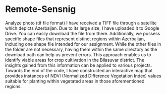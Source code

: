 # Remote-Sensnig
Analyze photo (tif file format)
I have received a TIFF file through a satellite which depicts Azerbaijan. Due to its large size, I have uploaded it to Google Drive. You can easily download the file from there. Additionally, we possess specific shape files that represent distinct regions within Azerbaijan, including one shape file intended for our assignment. While the other files in the folder are not necessary, having them within the same directory as the download path can help us prevent errors. This approach enables us to identify viable areas for crop cultivation in the Bilasuvar district. The insights gained from this information can be applied to various projects. Towards the end of the code, I have constructed an interactive map that provides instances of NDVI (Normalized Difference Vegetation Index) values suitable for planting within vegetated areas in those aforementioned regions.
